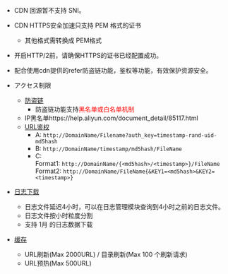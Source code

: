 
- CDN 回源暂不支持 SNI。
- CDN HTTPS安全加速只支持 PEM 格式的证书
  * 其他格式需转换成 PEM格式
- 开启HTTP/2前，请确保HTTPS的证书已经配置成功。
- 配合使用cdn提供的refer防盗链功能，鉴权等功能，有效保护资源安全。

- アクセス制限
  * [防盗链](https://help.aliyun.com/document_detail/27134.html)
    * 防盗链功能支持<font color="red">黑名单或白名单机制</font>
  * IP黑名单https://help.aliyun.com/document_detail/85117.html
  * [URL鉴权](https://help.aliyun.com/document_detail/85117.html)
    * A: ``http://DomainName/Filename?auth_key=timestamp-rand-uid-md5hash``
    * B: ``http://DomainName/timestamp/md5hash/FileName``
    * C: <br>Format1: ``http://DomainName/{<md5hash>/<timestamp>}/FileName`` <br> Format2: ``http://DomainName/FileName{&KEY1=<md5hash>&KEY2=<timestamp>}``
- [日志下载](https://help.aliyun.com/document_detail/27142.html)
  * 日志文件延迟4小时，可以在日志管理模块查询到4小时之前的日志文件。
  * 日志文件按小时粒度分割
  * 支持 1月 的日志数据下载
- [缓存](https://help.aliyun.com/document_detail/27140.html)
  * URL刷新(Max 2000URL) / 目录刷新(Max 100 个刷新请求)
  * URL预热(Max 500URL)
